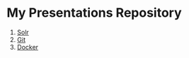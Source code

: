 # My Presentations Repository

1. [Solr](solr/Readme.md)
2. [Git](git/Readme.md)
3. [Docker](docker/Readme.md)
